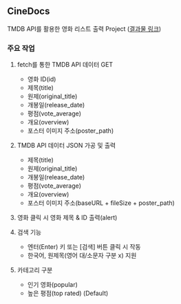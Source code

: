 ## CineDocs

TMDB API를 활용한 영화 리스트 출력 Project ([결과물 링크](https://g-noon.github.io/cineDocs/))

### 주요 작업

1. fetch를 통한 TMDB API 데이터 GET

   - 영화 ID(id)
   - 제목(title)
   - 원제(original_title)
   - 개봉일(release_date)
   - 평점(vote_average)
   - 개요(overview)
   - 포스터 이미지 주소(poster_path)

2. TMDB API 데이터 JSON 가공 및 출력

   - 제목(title)
   - 원제(original_title)
   - 개봉일(release_date)
   - 평점(vote_average)
   - 개요(overview)
   - 포스터 이미지 주소(baseURL + fileSize + poster_path)

3. 영화 클릭 시 영화 제목 & ID 출력(alert)

4. 검색 기능

   - 엔터(Enter) 키 또는 [검색] 버튼 클릭 시 작동
   - 한국어, 원제목(영어 대/소문자 구분 x) 지원

5. 카테고리 구분
   - 인기 영화(popular)
   - 높은 평점(top rated) (Default)
